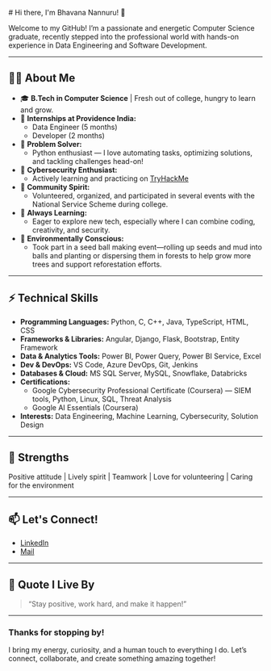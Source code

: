 \# Hi there, I'm Bhavana Nannuru! 👋

Welcome to my GitHub! I’m a passionate and energetic Computer Science graduate, recently stepped into the professional world with hands-on experience in Data Engineering and Software Development.

---

## 👩‍💻 About Me

- 🎓 **B.Tech in Computer Science** | Fresh out of college, hungry to learn and grow.
- 💼 **Internships at Providence India:**  
  - Data Engineer (5 months)  
  - Developer  (2 months)
- 🤖 **Problem Solver:**  
  - Python enthusiast — I love automating tasks, optimizing solutions, and tackling challenges head-on!
- 🔐 **Cybersecurity Enthusiast:**  
  - Actively learning and practicing on [TryHackMe](https://tryhackme.com/p/bhavananaidu18)
- 🤝 **Community Spirit:**  
  - Volunteered, organized, and participated in several events with the National Service Scheme during college.
- 🌱 **Always Learning:**  
  - Eager to explore new tech, especially where I can combine coding, creativity, and security.
- 🌳 **Environmentally Conscious:**  
  - Took part in a seed ball making event—rolling up seeds and mud into balls and planting or dispersing them in forests to help grow more trees and support reforestation efforts.

---

## ⚡ Technical Skills

- **Programming Languages:** Python, C, C++, Java, TypeScript, HTML, CSS  
- **Frameworks & Libraries:** Angular, Django, Flask, Bootstrap, Entity Framework  
- **Data & Analytics Tools:** Power BI, Power Query, Power BI Service, Excel  
- **Dev & DevOps:** VS Code, Azure DevOps, Git, Jenkins  
- **Databases & Cloud:** MS SQL Server, MySQL, Snowflake, Databricks  
- **Certifications:**  
  - Google Cybersecurity Professional Certificate (Coursera) — SIEM tools, Python, Linux, SQL, Threat Analysis  
  - Google AI Essentials (Coursera)
- **Interests:** Data Engineering, Machine Learning, Cybersecurity, Solution Design

---

## 🌟 Strengths

Positive attitude | Lively spirit | Teamwork | Love for volunteering | Caring for the environment

---

## 📫 Let's Connect!

- [LinkedIn](https://www.linkedin.com/in/bhavana-n21411/)
- [Mail](bhavananannuru@gmail.com)

---

## 🌟 Quote I Live By

> “Stay positive, work hard, and make it happen!”

---

### Thanks for stopping by!  
I bring my energy, curiosity, and a human touch to everything I do. Let’s connect, collaborate, and create something amazing together!

